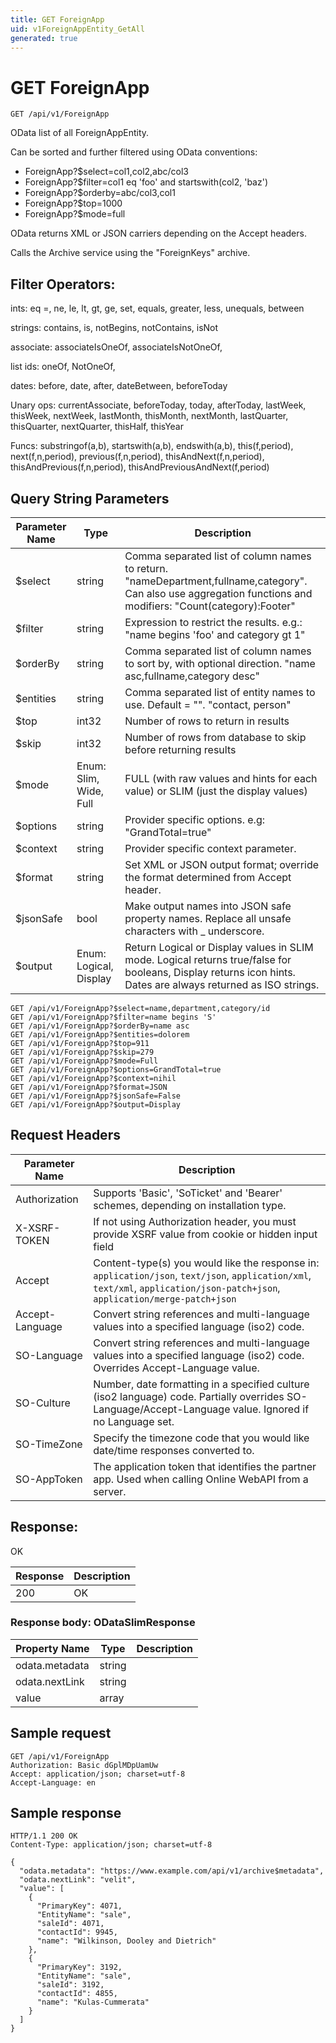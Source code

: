 ```yaml
---
title: GET ForeignApp
uid: v1ForeignAppEntity_GetAll
generated: true
---
```


# GET ForeignApp

```http
GET /api/v1/ForeignApp
```

OData list of all ForeignAppEntity.


Can be sorted and further filtered using OData conventions:

* ForeignApp?$select=col1,col2,abc/col3
* ForeignApp?$filter=col1 eq 'foo' and startswith(col2, 'baz')
* ForeignApp?$orderby=abc/col3,col1
* ForeignApp?$top=1000
* ForeignApp?$mode=full


OData returns XML or JSON carriers depending on the Accept headers.


Calls the Archive service using the "ForeignKeys" archive.


## Filter Operators: ##

ints: eq =, ne, le, lt, gt, ge, set, equals, greater, less, unequals, between

strings: contains, is, notBegins, notContains, isNot

associate: associateIsOneOf, associateIsNotOneOf,  

list ids: oneOf, NotOneOf, 

dates: before, date, after, dateBetween, beforeToday

Unary ops: currentAssociate, beforeToday, today, afterToday, lastWeek, thisWeek, nextWeek, lastMonth, thisMonth, nextMonth, lastQuarter, thisQuarter, nextQuarter, thisHalf, thisYear

Funcs: substringof(a,b), startswith(a,b), endswith(a,b), this(f,period), next(f,n,period), previous(f,n,period), thisAndNext(f,n,period), thisAndPrevious(f,n,period), thisAndPreviousAndNext(f,period)






## Query String Parameters

| Parameter Name | Type |  Description |
|----------------|------|--------------|
| $select | string |  Comma separated list of column names to return. "nameDepartment,fullname,category". Can also use aggregation functions and modifiers: "Count(category):Footer" |
| $filter | string |  Expression to restrict the results. e.g.: "name begins 'foo' and category gt 1" |
| $orderBy | string |  Comma separated list of column names to sort by, with optional direction. "name asc,fullname,category desc" |
| $entities | string |  Comma separated list of entity names to use. Default = "". "contact, person" |
| $top | int32 |  Number of rows to return in results |
| $skip | int32 |  Number of rows from database to skip before returning results |
| $mode | Enum: Slim, Wide, Full |  FULL (with raw values and hints for each value) or SLIM (just the display values) |
| $options | string |  Provider specific options. e.g: "GrandTotal=true" |
| $context | string |  Provider specific context parameter. |
| $format | string |  Set XML or JSON output format; override the format determined from Accept header. |
| $jsonSafe | bool |  Make output names into JSON safe property names. Replace all unsafe characters with _ underscore. |
| $output | Enum: Logical, Display |  Return Logical or Display values in SLIM mode. Logical returns true/false for booleans, Display returns icon hints. Dates are always returned as ISO strings. |

```http
GET /api/v1/ForeignApp?$select=name,department,category/id
GET /api/v1/ForeignApp?$filter=name begins 'S'
GET /api/v1/ForeignApp?$orderBy=name asc
GET /api/v1/ForeignApp?$entities=dolorem
GET /api/v1/ForeignApp?$top=911
GET /api/v1/ForeignApp?$skip=279
GET /api/v1/ForeignApp?$mode=Full
GET /api/v1/ForeignApp?$options=GrandTotal=true
GET /api/v1/ForeignApp?$context=nihil
GET /api/v1/ForeignApp?$format=JSON
GET /api/v1/ForeignApp?$jsonSafe=False
GET /api/v1/ForeignApp?$output=Display
```


## Request Headers

| Parameter Name | Description |
|----------------|-------------|
| Authorization  | Supports 'Basic', 'SoTicket' and 'Bearer' schemes, depending on installation type. |
| X-XSRF-TOKEN   | If not using Authorization header, you must provide XSRF value from cookie or hidden input field |
| Accept         | Content-type(s) you would like the response in: `application/json`, `text/json`, `application/xml`, `text/xml`, `application/json-patch+json`, `application/merge-patch+json` |
| Accept-Language | Convert string references and multi-language values into a specified language (iso2) code. |
| SO-Language | Convert string references and multi-language values into a specified language (iso2) code. Overrides Accept-Language value. |
| SO-Culture | Number, date formatting in a specified culture (iso2 language) code. Partially overrides SO-Language/Accept-Language value. Ignored if no Language set. |
| SO-TimeZone | Specify the timezone code that you would like date/time responses converted to. |
| SO-AppToken | The application token that identifies the partner app. Used when calling Online WebAPI from a server. |


## Response:

OK

| Response | Description |
|----------------|-------------|
| 200 | OK |

### Response body: ODataSlimResponse

| Property Name | Type |  Description |
|----------------|------|--------------|
| odata.metadata | string |  |
| odata.nextLink | string |  |
| value | array |  |

## Sample request

```http!
GET /api/v1/ForeignApp
Authorization: Basic dGplMDpUamUw
Accept: application/json; charset=utf-8
Accept-Language: en
```

## Sample response

```http_
HTTP/1.1 200 OK
Content-Type: application/json; charset=utf-8

{
  "odata.metadata": "https://www.example.com/api/v1/archive$metadata",
  "odata.nextLink": "velit",
  "value": [
    {
      "PrimaryKey": 4071,
      "EntityName": "sale",
      "saleId": 4071,
      "contactId": 9945,
      "name": "Wilkinson, Dooley and Dietrich"
    },
    {
      "PrimaryKey": 3192,
      "EntityName": "sale",
      "saleId": 3192,
      "contactId": 4855,
      "name": "Kulas-Cummerata"
    }
  ]
}
```